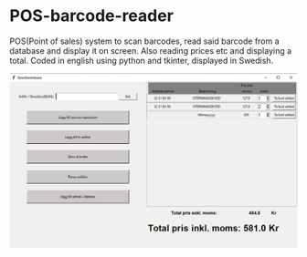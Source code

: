 # POS-barcode-reader
POS(Point of sales) system to scan barcodes, read said barcode from a database and display it on screen. Also reading prices etc and displaying a total. Coded in english using python and tkinter, displayed in Swedish.

![Image](myimage.png?raw=true)
